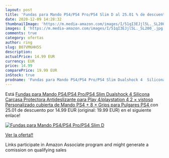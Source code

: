 ```yaml
---
layout: post
title: 'Fundas para Mando PS4/PS4 Pro/PS4 Slim D al 25.01 % de descuento'
date: 2020-12-09 14:28:32
thumbnailImage: 'https://m.media-amazon.com/images/I/51qI3EJjl5L._SL200_.jpg'
images: [ 'https://m.media-amazon.com/images/I/51qI3EJjl5L._SL200_.jpg' ]
comments: true
category: ofertas
author: ring
slug: B07VM6HH5S
description:
actualPrice: 14.99 EUR
currency: EUR
price: 14.99
comparePrice: 19.99 EUR
inStock: true
prodname: 'Fundas para Mando PS4/PS4 Pro/PS4 Slim Dualshock 4  Silicona Carcasa Protectora Antideslizante para Play 4/playstation 4  2 × vistoso Personalizado cubierta de Mando PS4 + 8 × Grips para Pulgares PS4 '
---
```


Está [Fundas para Mando PS4/PS4 Pro/PS4 Slim Dualshock 4  Silicona Carcasa Protectora Antideslizante para Play 4/playstation 4  2 × vistoso Personalizado cubierta de Mando PS4 + 8 × Grips para Pulgares PS4 ](https://www.amazon.es/dp/B07VM6HH5S/?tag=tolees-21) con 25.01 de descuento por 14.99 EUR (original: 19.99 EUR) en el siguiente enlace!

[![Fundas para Mando PS4/PS4 Pro/PS4 Slim D](https://m.media-amazon.com/images/I/51qI3EJjl5L._SL200_.jpg)](https://www.amazon.es/dp/B07VM6HH5S/?tag=tolees-21)

[Ver la oferta!!](https://www.amazon.es/dp/B07VM6HH5S/?tag=tolees-21)

Links participate in Amazon Associate program and might generate a comission on qualifying sales


